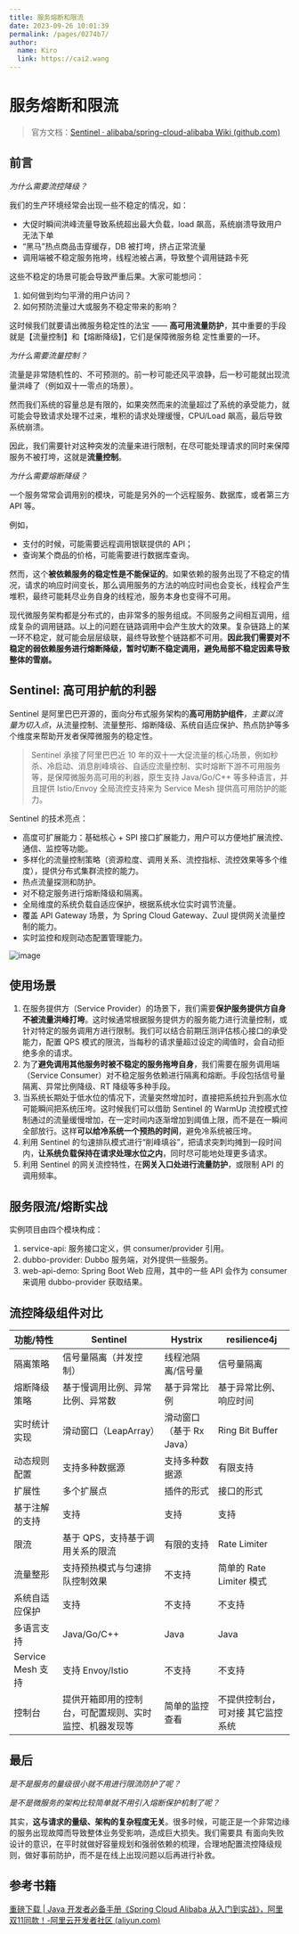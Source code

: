```yaml
---
title: 服务熔断和限流
date: 2023-09-26 10:01:39
permalink: /pages/0274b7/
author: 
  name: Kiro
  link: https://cai2.wang
---
```

# 服务熔断和限流

> 官方文档：[Sentinel · alibaba/spring-cloud-alibaba Wiki (github.com)](https://github.com/alibaba/spring-cloud-alibaba/wiki/Sentinel)

## 前言

*为什么需要流控降级？*

我们的生产环境经常会出现一些不稳定的情况，如：

- 大促时瞬间洪峰流量导致系统超出最大负载，load 飙高，系统崩溃导致用户无法下单
- “黑马”热点商品击穿缓存，DB 被打垮，挤占正常流量
- 调用端被不稳定服务拖垮，线程池被占满，导致整个调用链路卡死 

这些不稳定的场景可能会导致严重后果。大家可能想问：

1. 如何做到均匀平滑的用户访问？
2. 如何预防流量过大或服务不稳定带来的影响？

这时候我们就要请出微服务稳定性的法宝 —— **高可用流量防护**，其中重要的手段就是【流量控制】和【熔断降级】，它们是保障微服务稳 定性重要的一环。

*为什么需要流量控制？*

流量是非常随机性的、不可预测的。前一秒可能还风平浪静，后一秒可能就出现流量洪峰了（例如双十一零点的场景）。

然而我们系统的容量总是有限的，如果突然而来的流量超过了系统的承受能力，就可能会导致请求处理不过来，堆积的请求处理缓慢，CPU/Load 飙高，最后导致系统崩溃。

因此，我们需要针对这种突发的流量来进行限制，在尽可能处理请求的同时来保障服务不被打垮，这就是**流量控制**。 

*为什么需要熔断降级？*

一个服务常常会调用别的模块，可能是另外的一个远程服务、数据库，或者第三方 API 等。

例如，

- 支付的时候，可能需要远程调用银联提供的 API；
- 查询某个商品的价格，可能需要进行数据库查询。

然而，这个**被依赖服务的稳定性是不能保证的**。如果依赖的服务出现了不稳定的情况，请求的响应时间变长，那么调用服务的方法的响应时间也会变长，线程会产生堆积，最终可能耗尽业务自身的线程池，服务本身也变得不可用。

现代微服务架构都是分布式的，由非常多的服务组成。不同服务之间相互调用，组成复杂的调用链路。以上的问题在链路调用中会产生放大的效果。复杂链路上的某一环不稳定，就可能会层层级联，最终导致整个链路都不可用。**因此我们需要对不稳定的弱依赖服务进行熔断降级，暂时切断不稳定调用，避免局部不稳定因素导致整体的雪崩。**

## Sentinel: 高可用护航的利器

Sentinel 是阿里巴巴开源的，面向分布式服务架构的**高可用防护组件**，*主要以流量为切入点*，从流量控制、流量整形、熔断降级、系统自适应保护、热点防护等多个维度来帮助开发者保障微服务的稳定性。

> Sentinel 承接了阿里巴巴近 10 年的双十一大促流量的核心场景，例如秒杀、冷启动、消息削峰填谷、自适应流量控制、实时熔断下游不可用服务等，是保障微服务高可用的利器，原生支持 Java/Go/C++ 等多种语言，并且提供 Istio/Envoy 全局流控支持来为 Service Mesh 提供高可用防护的能力。 

Sentinel 的技术亮点：

- 高度可扩展能力：基础核心 + SPI 接口扩展能力，用户可以方便地扩展流控、通信、监控等功能。
- 多样化的流量控制策略（资源粒度、调用关系、流控指标、流控效果等多个维度），提供分布式集群流控的能力。
- 热点流量探测和防护。
- 对不稳定服务进行熔断降级和隔离。
- 全局维度的系统负载自适应保护，根据系统水位实时调节流量。
- 覆盖 API Gateway 场景，为 Spring Cloud Gateway、Zuul 提供网关流量控制的能力。
- 实时监控和规则动态配置管理能力。 

![image](https://cmty256.github.io/imgs-blog/microservice/image.3zehftvytem0.webp)

## 使用场景

1. 在服务提供方（Service Provider）的场景下，我们需要**保护服务提供方自身不被流量洪峰打垮**。这时候通常根据服务提供方的服务能力进行流量控制，或针对特定的服务调用方进行限制。我们可以结合前期压测评估核心接口的承受能力，配置 QPS 模式的限流，当每秒的请求量超过设定的阈值时，会自动拒绝多余的请求。
2. 为了**避免调用其他服务时被不稳定的服务拖垮自身**，我们需要在服务调用端（Service Consumer）对不稳定服务依赖进行隔离和熔断。手段包括信号量隔离、异常比例降级、RT 降级等多种手段。
3. 当系统长期处于低水位的情况下，流量突然增加时，直接把系统拉升到高水位可能瞬间把系统压垮。这时候我们可以借助 Sentinel 的 WarmUp 流控模式控制通过的流量缓慢增加，在一定时间内逐渐增加到阈值上限，而不是在一瞬间全部放行。这样**可以给冷系统一个预热的时间**，避免冷系统被压垮。
4. 利用 Sentinel 的匀速排队模式进行“削峰填谷”，把请求突刺均摊到一段时间内，**让系统负载保持在请求处理水位之内**，同时尽可能地处理更多请求。
5. 利用 Sentinel 的网关流控特性，在**网关入口处进行流量防护**，或限制 API 的调用频率。

## 服务限流/熔断实战

实例项目由四个模块构成：

1. service-api: 服务接口定义，供 consumer/provider 引用。
2. dubbo-provider: Dubbo 服务端，对外提供一些服务。
3. web-api-demo: Spring Boot Web 应用，其中的一些 API 会作为 consumer 来调用 dubbo-provider 获取结果。

## 流控降级组件对比

| 功能/特性         | Sentinel                                               | Hystrix                  | resilience4j                      |
| ----------------- | ------------------------------------------------------ | ------------------------ | --------------------------------- |
| 隔离策略          | 信号量隔离（并发控制）                                 | 线程池隔离/信号量        | 信号量隔离                        |
| 熔断降级策略      | 基于慢调用比例、异常比例、异常数                       | 基于异常比例             | 基于异常比例、响应时间            |
| 实时统计实现      | 滑动窗口（LeapArray）                                  | 滑动窗口（基于 Rx Java） | Ring Bit Buffer                   |
| 动态规则配置      | 支持多种数据源                                         | 支持多种数据源           | 有限支持                          |
| 扩展性            | 多个扩展点                                             | 插件的形式               | 接口的形式                        |
| 基于注解的支持    | 支持                                                   | 支持                     | 支持                              |
| 限流              | 基于 QPS，支持基于调用关系的限流                       | 有限的支持               | Rate Limiter                      |
| 流量整形          | 支持预热模式与匀速排队控制效果                         | 不支持                   | 简单的 Rate Limiter 模式          |
| 系统自适应保护    | 支持                                                   | 不支持                   | 不支持                            |
| 多语言支持        | Java/Go/C++                                            | Java                     | Java                              |
| Service Mesh 支持 | 支持 Envoy/Istio                                       | 不支持                   | 不支持                            |
| 控制台            | 提供开箱即用的控制台，可配置规则、实时监控、机器发现等 | 简单的监控查看           | 不提供控制台，可对接 其它监控系统 |

## 最后

*是不是服务的量级很小就不用进行限流防护了呢？*

*是不是微服务的架构比较简单就不用引入熔断保护机制了呢？*

其实，**这与请求的量级、架构的复杂程度无关**。很多时候，可能正是一个非常边缘的服务出现故障而导致整体业务受影响，造成巨大损失。我们需要具 有面向失败设计的意识，在平时就做好容量规划和强弱依赖的梳理，合理地配置流控降级规 则，做好事前防护，而不是在线上出现问题以后再进行补救。

## 参考书籍

[重磅下载 | Java 开发者必备手册《Spring Cloud Alibaba 从入门到实战》，阿里双11同款！-阿里云开发者社区 (aliyun.com)](https://developer.aliyun.com/article/778252)

